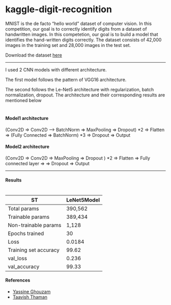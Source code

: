 # kaggle-digit-recognition

MNIST is the de facto “hello world” dataset of computer vision. In this competition, our goal is to correctly identify digits from a dataset of handwritten images.
In this competetion, our goal is to build a model that identifies the hand-written digits correctly. The dataset consists of 42,000 images in the training set and 28,000 images in the test set.

Download the dataset [here](https://www.kaggle.com/c/digit-recognizer/data)
***
I used 2 CNN models with different architecture. 

The first model follows the pattern of VGG16 architecture. 

The second follows the Le-Net5 architecture with regularization, batch normalization, dropout. 
The architecture and their corresponding results are mentioned below
#
#### Model1 architecture
(Conv2D => Conv2D --> BatchNorm => MaxPooling => Dropout) *2 => Flatten => (Fully Connected => BatchNorm) *3 => Dropout => Output

#### Model2 architecture
(Conv2D => Conv2D => MaxPooling => Dropout ) *2 => Flatten => Fully connected layer => => Dropout => Output
___

#### Results
#
ST | LeNet5Model |
---|--------
Total params | 390,562
Trainable params | 389,434
Non-trainable params | 1,128
Epochs trained | 30
Loss | 0.0184
Training set accuracy | 99.62
val_loss | 0.236
val_accuracy | 99.33 


#### References

* [Yassine Ghouzam](https://www.kaggle.com/yassineghouzam/introduction-to-cnn-keras-0-997-top-6)
* [Taavish Thaman](https://github.com/TaavishThaman/LeNet-5-with-Keras)

